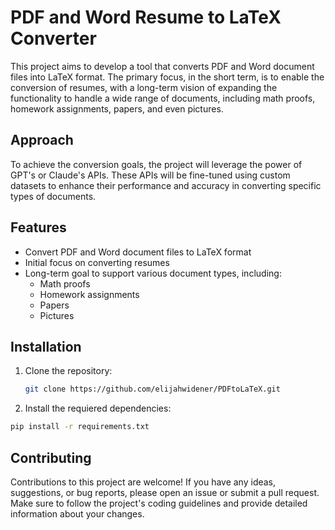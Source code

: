 # PDF and Word Resume to LaTeX Converter

This project aims to develop a tool that converts PDF and Word document files into LaTeX format. The primary focus, in the short term, is to enable the conversion of resumes, with a long-term vision of expanding the functionality to handle a wide range of documents, including math proofs, homework assignments, papers, and even pictures.

## Approach

To achieve the conversion goals, the project will leverage the power of GPT's or Claude's APIs. These APIs will be fine-tuned using custom datasets to enhance their performance and accuracy in converting specific types of documents.

## Features

- Convert PDF and Word document files to LaTeX format
- Initial focus on converting resumes
- Long-term goal to support various document types, including:
  - Math proofs
  - Homework assignments
  - Papers
  - Pictures

## Installation

1. Clone the repository:
   ```bash
   git clone https://github.com/elijahwidener/PDFtoLaTeX.git
   ```
2. Install the requiered dependencies:
  ```bash
  pip install -r requirements.txt
  ```

## Contributing
Contributions to this project are welcome! If you have any ideas, suggestions, or bug reports, please open an issue or submit a pull request. Make sure to follow the project's coding guidelines and provide detailed information about your changes.
